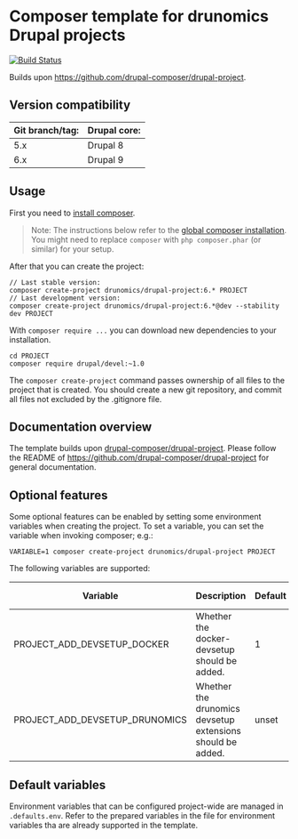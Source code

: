# Composer template for drunomics Drupal projects

[![Build Status](https://www.travis-ci.org/drunomics/drupal-project.svg?branch=6.x)](https://www.travis-ci.org/drunomics/drupal-project)

Builds upon https://github.com/drupal-composer/drupal-project.

## Version compatibility

| Git branch/tag: | Drupal core: |
|---             | ---         |
| 5.x            | Drupal 8    |
| 6.x            | Drupal 9    |

## Usage

First you need to [install composer](https://getcomposer.org/doc/00-intro.md#installation-linux-unix-osx).

> Note: The instructions below refer to the [global composer installation](https://getcomposer.org/doc/00-intro.md#globally).
You might need to replace `composer` with `php composer.phar` (or similar)
for your setup.

After that you can create the project:

```
// Last stable version:
composer create-project drunomics/drupal-project:6.* PROJECT
// Last development version:
composer create-project drunomics/drupal-project:6.*@dev --stability dev PROJECT
```

With `composer require ...` you can download new dependencies to your
installation.

```
cd PROJECT
composer require drupal/devel:~1.0
```

The `composer create-project` command passes ownership of all files to the
project that is created. You should create a new git repository, and commit
all files not excluded by the .gitignore file.

## Documentation overview

The template builds upon [drupal-composer/drupal-project](https://github.com/drupal-composer/drupal-project).
Please follow the README of https://github.com/drupal-composer/drupal-project
for general documentation.

## Optional features

Some optional features can be enabled by setting some environment variables
when creating the project. To set a variable, you can set the variable when
invoking composer; e.g.:

    VARIABLE=1 composer create-project drunomics/drupal-project PROJECT

The following variables are supported:

| Variable | Description | Default | Possible values |
| -------- | ----------- | ------- | --------------- |
| PROJECT_ADD_DEVSETUP_DOCKER          | Whether the docker-devsetup should be added. | 1 | "1" or "0" |
| PROJECT_ADD_DEVSETUP_DRUNOMICS       | Whether the drunomics devsetup extensions should be added. | unset | "1" or unset |

## Default variables

Environment variables that can be configured project-wide are managed in
`.defaults.env`. Refer to the prepared variables in the file for environment
variables tha are already supported in the template.

